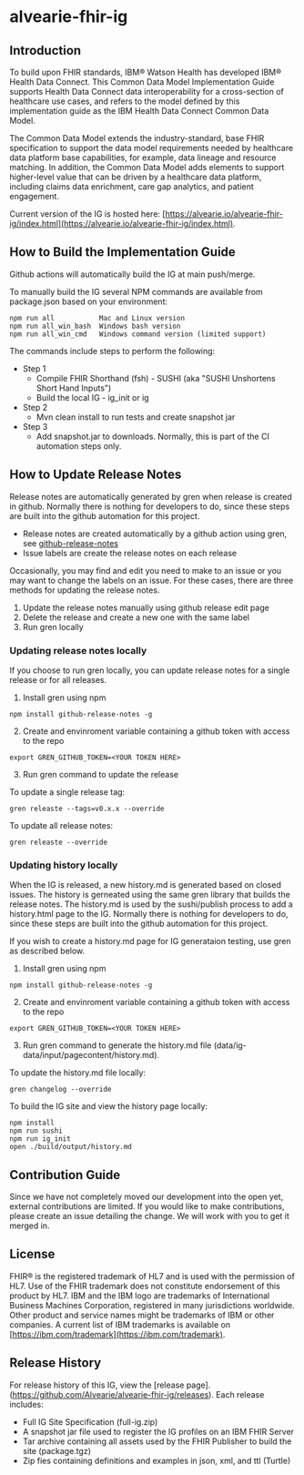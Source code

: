 # alvearie-fhir-ig

## Introduction


To build upon FHIR standards, IBM® Watson Health has developed IBM® Health Data Connect. This Common Data Model Implementation Guide supports Health Data Connect data interoperability for a cross-section of healthcare use cases, and refers to the model defined by this implementation guide as the IBM Health Data Connect Common Data Model.

The Common Data Model extends the industry-standard, base FHIR specification to support the data model requirements needed by healthcare data platform base capabilities, for example, data lineage and resource matching. In addition, the Common Data Model adds elements to support higher-level value that can be driven by a healthcare data platform, including claims data enrichment, care gap analytics, and patient engagement.

Current version of the IG is hosted here:  [https://alvearie.io/alvearie-fhir-ig/index.html](https://alvearie.io/alvearie-fhir-ig/index.html).

## How to Build the Implementation Guide

  Github actions will automatically build the IG at main push/merge.
  
  To manually build the IG several NPM commands are available from package.json based on your environment:

    npm run all           Mac and Linux version
	npm run all_win_bash  Windows bash version 
	npm run all_win_cmd   Windows command version (limited support)

The commands include steps to perform the following:
* Step 1
    * Compile FHIR Shorthand (fsh) - SUSHI (aka "SUSHI Unshortens Short Hand Inputs")
    * Build the local IG - ig_init or ig
* Step 2
    * Mvn clean install to run tests and create snapshot jar
* Step 3
    * Add snapshot.jar to downloads. Normally, this is part of the CI automation steps only.

## How to Update Release Notes

Release notes are automatically generated by gren when release is created in github.  Normally there is nothing for developers to do, since these steps are built into the github automation for this project.

* Release notes are created automatically by a github action using gren, see [github-release-notes](https://github-tools.github.io/github-release-notes/concept.html)
* Issue labels are create the release notes on each release

Occasionally, you may find and edit you need to make to an issue or you may want to change the labels on an issue.  For these cases, there are three methods for updating the release notes. 

1. Update the release notes manually using github release edit page
2. Delete the release and create a new one with the same label
3. Run gren locally
   
### Updating release notes locally
If you choose to run gren locally, you can update release notes for a single release or for all releases.  

1. Install gren using npm

```console
npm install github-release-notes -g
```

2. Create and envinroment variable containing a github token with access to the repo

```console
export GREN_GITHUB_TOKEN=<YOUR TOKEN HERE>
```

3. Run gren command to update the release

To update a single release tag:
```console
gren releaste --tags=v0.x.x --override
```

To update all release notes:
```console
gren releaste --override
```

### Updating history locally
When the IG is released, a new history.md is generated based on closed issues.  The history is gerneated using the same gren library that builds the release notes. The history.md is used by the sushi/publish process to add a history.html page to the IG. Normally there is nothing for developers to do, since these steps are built into the github automation for this project.

If you wish to create a history.md page for IG generataion testing, use gren as described below.

1. Install gren using npm

```console
npm install github-release-notes -g
```

2. Create and envinroment variable containing a github token with access to the repo

```console
export GREN_GITHUB_TOKEN=<YOUR TOKEN HERE>
```

3. Run gren command to generate the history.md file (data/ig-data/input/pagecontent/history.md).

To update the history.md file locally:
```console
gren changelog --override
```

To build the IG site and view the history page locally:
```console
npm install
npm run sushi
npm run ig_init
open ./build/output/history.md
```

## Contribution Guide

Since we have not completely moved our development into the open yet, external contributions are limited. If you would like to make contributions, please create an issue detailing the change. We will work with you to get it merged in.

## License

FHIR® is the registered trademark of HL7 and is used with the permission of HL7. Use of the FHIR trademark does not constitute endorsement of this product by HL7.
IBM and the IBM logo are trademarks of International Business Machines Corporation, registered in many jurisdictions worldwide. Other product and service names might be trademarks of IBM or other companies. A current list of IBM trademarks is available on [https://ibm.com/trademark](https://ibm.com/trademark).

## Release History

For release history of this IG, view the [release page]. (https://github.com/Alvearie/alvearie-fhir-ig/releases). Each release includes:

- Full IG Site Specification (full-ig.zip)
- A snapshot jar file used to register the IG profiles on an IBM FHIR Server
- Tar archive containing all assets used by the FHIR Publisher to build the site (package.tgz)
- Zip fies containing definitions and examples in json, xml, and ttl (Turtle)
